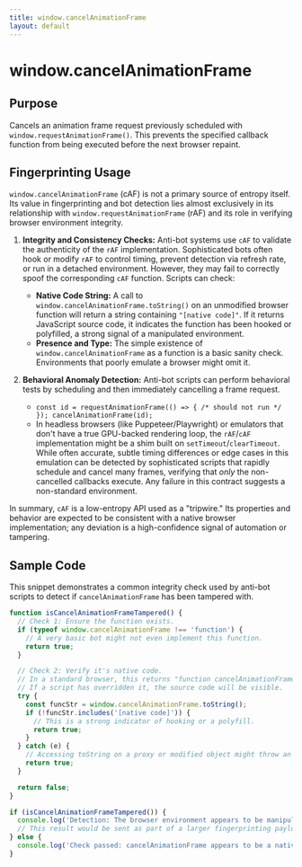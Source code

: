 ```yaml
---
title: window.cancelAnimationFrame
layout: default
---
```

# window.cancelAnimationFrame
## Purpose
Cancels an animation frame request previously scheduled with `window.requestAnimationFrame()`. This prevents the specified callback function from being executed before the next browser repaint.

## Fingerprinting Usage
`window.cancelAnimationFrame` (cAF) is not a primary source of entropy itself. Its value in fingerprinting and bot detection lies almost exclusively in its relationship with `window.requestAnimationFrame` (rAF) and its role in verifying browser environment integrity.

1.  **Integrity and Consistency Checks:** Anti-bot systems use `cAF` to validate the authenticity of the `rAF` implementation. Sophisticated bots often hook or modify `rAF` to control timing, prevent detection via refresh rate, or run in a detached environment. However, they may fail to correctly spoof the corresponding `cAF` function. Scripts can check:
    *   **Native Code String:** A call to `window.cancelAnimationFrame.toString()` on an unmodified browser function will return a string containing `"[native code]"`. If it returns JavaScript source code, it indicates the function has been hooked or polyfilled, a strong signal of a manipulated environment.
    *   **Presence and Type:** The simple existence of `window.cancelAnimationFrame` as a function is a basic sanity check. Environments that poorly emulate a browser might omit it.

2.  **Behavioral Anomaly Detection:** Anti-bot scripts can perform behavioral tests by scheduling and then immediately cancelling a frame request.
    *   `const id = requestAnimationFrame(() => { /* should not run */ }); cancelAnimationFrame(id);`
    *   In headless browsers (like Puppeteer/Playwright) or emulators that don't have a true GPU-backed rendering loop, the `rAF`/`cAF` implementation might be a shim built on `setTimeout`/`clearTimeout`. While often accurate, subtle timing differences or edge cases in this emulation can be detected by sophisticated scripts that rapidly schedule and cancel many frames, verifying that *only* the non-cancelled callbacks execute. Any failure in this contract suggests a non-standard environment.

In summary, `cAF` is a low-entropy API used as a "tripwire." Its properties and behavior are expected to be consistent with a native browser implementation; any deviation is a high-confidence signal of automation or tampering.

## Sample Code
This snippet demonstrates a common integrity check used by anti-bot scripts to detect if `cancelAnimationFrame` has been tampered with.

```javascript
function isCancelAnimationFrameTampered() {
  // Check 1: Ensure the function exists.
  if (typeof window.cancelAnimationFrame !== 'function') {
    // A very basic bot might not even implement this function.
    return true; 
  }

  // Check 2: Verify it's native code.
  // In a standard browser, this returns "function cancelAnimationFrame() { [native code] }".
  // If a script has overridden it, the source code will be visible.
  try {
    const funcStr = window.cancelAnimationFrame.toString();
    if (!funcStr.includes('[native code]')) {
      // This is a strong indicator of hooking or a polyfill.
      return true;
    }
  } catch (e) {
    // Accessing toString on a proxy or modified object might throw an error.
    return true;
  }

  return false;
}

if (isCancelAnimationFrameTampered()) {
  console.log('Detection: The browser environment appears to be manipulated.');
  // This result would be sent as part of a larger fingerprinting payload.
} else {
  console.log('Check passed: cancelAnimationFrame appears to be a native function.');
}
```